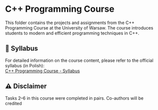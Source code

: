 # C++ Programming Course

This folder contains the projects and assignments from the C++ Programming Course at the University of Warsaw. The course introduces students to modern and efficient programming techniques in C++.
## 📝 Syllabus

For detailed information on the course content, please refer to the official syllabus (in Polish):  
[C++ Programming Course - Syllabus](https://usosweb.mimuw.edu.pl/kontroler.php?_action=katalog2/przedmioty/pokazPrzedmiot&prz_kod=1000-213bCPP)

## ⚠️ Disclaimer
Tasks 2–6 in this course were completed in pairs. Co-authors will be credited
